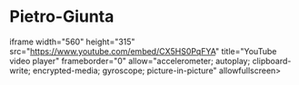 # Pietro-Giunta
iframe width="560" height="315" src="https://www.youtube.com/embed/CX5HS0PqFYA" title="YouTube video player" frameborder="0" allow="accelerometer; autoplay; clipboard-write; encrypted-media; gyroscope; picture-in-picture" allowfullscreen></iframe>
